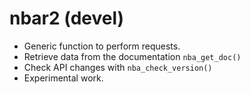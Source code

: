# nbar2 (devel)

* Generic function to perform requests.
* Retrieve data from the documentation `nba_get_doc()`
* Check API changes with `nba_check_version()`
* Experimental work.